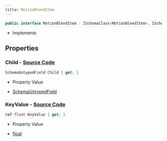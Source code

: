 ```yaml
---
title: MotionBlendItem
---
```


```csharp
public interface MotionBlendItem : ISchemaClass<MotionBlendItem>, ISchemaField, ISchemaClass, INativeHandle
```

- Implements

## Properties

### **Child** - [Source Code](https://github.com/swiftly-solution/swiftlys2/blob/main/managed/src/SwiftlyS2.Generated/Schemas/Interfaces/MotionBlendItem.cs#L17)

```csharp
SchemaUntypedField Child { get; }
```

- Property Value

- [SchemaUntypedField](/docs/api/shared/schemas/schemauntypedfield)

### **KeyValue** - [Source Code](https://github.com/swiftly-solution/swiftlys2/blob/main/managed/src/SwiftlyS2.Generated/Schemas/Interfaces/MotionBlendItem.cs#L19)

```csharp
ref float KeyValue { get; }
```

- Property Value

- [float](https://learn.microsoft.com/dotnet/api/system.single)

